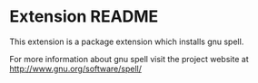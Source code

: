 # Extension README

This extension is a package extension which installs gnu spell.

For more information about gnu spell visit the project website at
http://www.gnu.org/software/spell/

